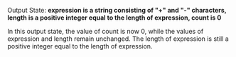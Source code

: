 Output State: **expression is a string consisting of "+" and "-" characters, length is a positive integer equal to the length of expression, count is 0**

In this output state, the value of count is now 0, while the values of expression and length remain unchanged. The length of expression is still a positive integer equal to the length of expression.